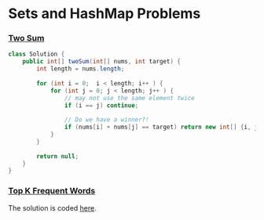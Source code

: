 # Sets and HashMap Problems

### [Two Sum](https://leetcode.com/problems/two-sum/)

```java
class Solution {
    public int[] twoSum(int[] nums, int target) {
        int length = nums.length;
        
        for (int i = 0;  i < length; i++ ) {
            for (int j = 0; j < length; j++ ) {
                // may not use the same element twice
                if (i == j) continue;
                
                // Do we have a winner?!
                if (nums[i] + nums[j] == target) return new int[] {i, j};
            }
        }
        
        return null;
    }
}
```

### [Top K Frequent Words](https://leetcode.com/problems/top-k-frequent-words/)

The solution is coded [here](Top%20K%20Frequent%20Words/src).

